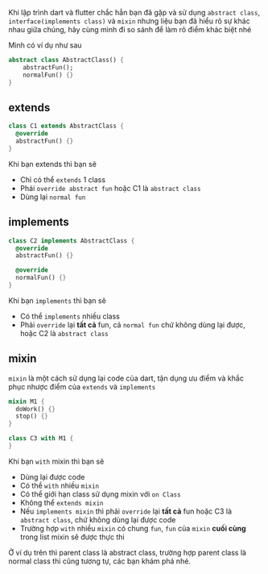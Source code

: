 Khi lập trình dart và flutter chắc hẳn bạn đã gặp và sử dụng `abstract class`, `interface(implements class)` và `mixin` nhưng liệu bạn đã hiểu rõ sự khác nhau giữa chúng, hãy cùng mình đi so sánh để làm rõ điểm khác biệt nhé

Mình có ví dụ như sau

```dart
abstract class AbstractClass() {
    abstractFun();
    normalFun() {}
}
```

## extends

```dart
class C1 extends AbstractClass {
  @override
  abstractFun() {}
}
```

Khi bạn extends thì bạn sẽ
- Chỉ có thể `extends` 1 class
- Phải `override abstract fun` hoặc C1 là `abstract class`
- Dùng lại `normal fun`

## implements

```dart
class C2 implements AbstractClass {
  @override
  abstractFun() {}

  @override
  normalFun() {}
}
```

Khi bạn `implements` thì bạn sẽ
- Có thể `implements` nhiều class
- Phải `override` lại **tất cả** fun, cả `normal fun` chứ không dùng lại được, hoặc C2 là `abstract class`

## mixin

`mixin` là một cách sử dụng lại code của dart, tận dụng ưu điểm và khắc phục nhược điểm của `extends` và `implements`

```dart
mixin M1 {
  doWork() {}
  stop() {}
}

class C3 with M1 {
}
```

Khi bạn `with` mixin thì bạn sẽ
- Dùng lại được code
- Có thể `with` nhiều `mixin`
- Có thể giới hạn class sử dụng mixin với `on Class`
- Không thể `extends mixin`
- Nếu `implements mixin` thì phải `override` lại **tất cả** fun hoặc C3 là `abstract class`, chứ không dùng lại được code
- Trường hợp `with` nhiều `mixin` có chung `fun`, `fun` của `mixin` **cuối cùng** trong list mixin sẽ được thực thi

Ở ví dụ trên thì parent class là abstract class, trường hợp parent class là normal class thì cũng tương tự, các bạn khám phá nhé.